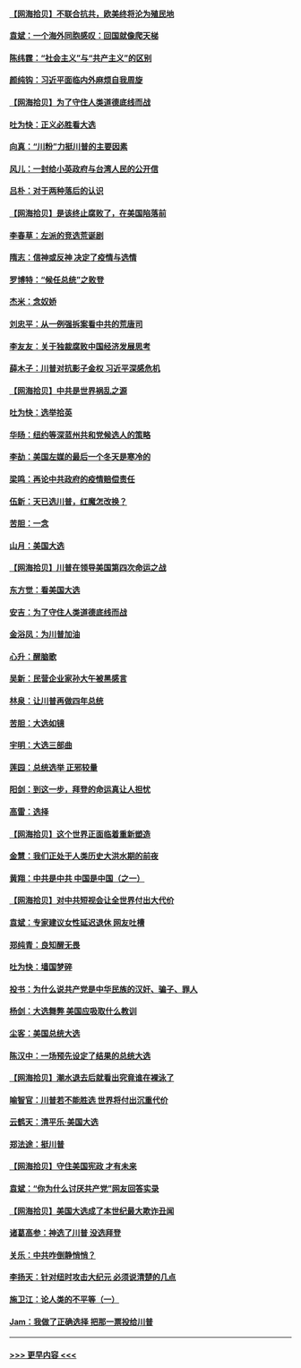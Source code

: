 #### [【网海拾贝】不联合抗共，欧美终将沦为殖民地](../pages/nsc993/n12565068.md?t=11211951) 
#### [袁斌：一个海外同胞感叹：回国就像爬天梯](../pages/nsc993/n12564986.md?t=11211951) 
#### [陈纬霆：“社会主义”与“共产主义”的区别](../pages/nsc993/n12562417.md?t=11211951) 
#### [颜纯钩：习近平面临内外麻烦自我周旋](../pages/nsc993/n12563356.md?t=11211951) 
#### [【网海拾贝】为了守住人类道德底线而战](../pages/nsc993/n12562542.md?t=11211951) 
#### [吐为快：正义必胜看大选](../pages/nsc993/n12561967.md?t=11211951) 
#### [向真：“川粉”力挺川普的主要因素](../pages/nsc993/n12560774.md?t=11211951) 
#### [风儿：一封给小英政府与台湾人民的公开信](../pages/nsc993/n12560581.md?t=11211951) 
#### [吕朴：对于两种落后的认识](../pages/nsc993/n12560492.md?t=11211951) 
#### [【网海拾贝】是该终止腐败了，在美国陷落前](../pages/nsc993/n12559936.md?t=11211951) 
#### [李春草：左派的竞选荒诞剧](../pages/nsc993/n12558380.md?t=11211951) 
#### [隋志：信神或反神 决定了疫情与选情](../pages/nsc993/n12558255.md?t=11211951) 
#### [罗博特：“候任总统”之败登](../pages/nsc993/n12558189.md?t=11211951) 
#### [杰米：念奴娇](../pages/nsc993/n12558174.md?t=11211951) 
#### [刘忠平：从一例强拆案看中共的荒唐司](../pages/nsc993/n12558036.md?t=11211951) 
#### [李友友：关于独裁腐败中国经济发展思考](../pages/nsc993/n12558004.md?t=11211951) 
#### [薛木子：川普对抗影子金权 习近平深感危机](../pages/nsc993/n12557342.md?t=11211951) 
#### [【网海拾贝】中共是世界祸乱之源](../pages/nsc993/n12555353.md?t=11211951) 
#### [吐为快：选举拾英](../pages/nsc993/n12555041.md?t=11211951) 
#### [华旸：纽约等深蓝州共和党候选人的策略](../pages/nsc993/n12554309.md?t=11211951) 
#### [李劼：美国左媒的最后一个冬天是寒冷的](../pages/nsc993/n12552947.md?t=11211951) 
#### [梁鸣：再论中共政府的疫情赔偿责任](../pages/nsc993/n12553012.md?t=11211951) 
#### [伍新：天已选川普，红魔怎改换？](../pages/nsc993/n12552970.md?t=11211951) 
#### [苦胆：一念](../pages/nsc993/n12552957.md?t=11211951) 
#### [山月：美国大选](../pages/nsc993/n12552446.md?t=11211951) 
#### [【网海拾贝】川普在领导美国第四次命运之战](../pages/nsc993/n12551973.md?t=11211951) 
#### [东方觉：看美国大选](../pages/nsc993/n12551647.md?t=11211951) 
#### [安吉：为了守住人类道德底线而战](../pages/nsc993/n12551111.md?t=11211951) 
#### [金浴凤：为川普加油](../pages/nsc993/n12551085.md?t=11211951) 
#### [心升：醒脑歌](../pages/nsc993/n12550984.md?t=11211951) 
#### [吴新：民营企业家孙大午被黑感言](../pages/nsc993/n12550656.md?t=11211951) 
#### [林泉：让川普再做四年总统](../pages/nsc993/n12550640.md?t=11211951) 
#### [苦胆：大选如镜](../pages/nsc993/n12550630.md?t=11211951) 
#### [宇明：大选三部曲](../pages/nsc993/n12550603.md?t=11211951) 
#### [莲园：总统选举 正邪较量](../pages/nsc993/n12550594.md?t=11211951) 
#### [阳剑：到这一步，拜登的命运真让人担忧](../pages/nsc993/n12549093.md?t=11211951) 
#### [高雷：选择](../pages/nsc993/n12549087.md?t=11211951) 
#### [【网海拾贝】这个世界正面临着重新塑造](../pages/nsc993/n12548326.md?t=11211951) 
#### [金慧：我们正处于人类历史大洪水期的前夜](../pages/nsc993/n12547914.md?t=11211951) 
#### [黄翔：中共是中共 中国是中国（之一）](../pages/nsc993/n12547576.md?t=11211951) 
#### [【网海拾贝】对中共短视会让全世界付出大代价](../pages/nsc993/n12546043.md?t=11211951) 
#### [袁斌：专家建议女性延迟退休 网友吐槽](../pages/nsc993/n12545424.md?t=11211951) 
#### [郑纯青：良知醒无畏](../pages/nsc993/n12545394.md?t=11211951) 
#### [吐为快：墙国梦碎](../pages/nsc993/n12545309.md?t=11211951) 
#### [投书：为什么说共产党是中华民族的汉奸、骗子、罪人](../pages/nsc993/n12545089.md?t=11211951) 
#### [杨剑：大选舞弊 美国应吸取什么教训](../pages/nsc993/n12543937.md?t=11211951) 
#### [尘客：美国总统大选](../pages/nsc993/n12543828.md?t=11211951) 
#### [陈汉中：一场预先设定了结果的总统大选](../pages/nsc993/n12543564.md?t=11211951) 
#### [【网海拾贝】潮水退去后就看出究竟谁在裸泳了](../pages/nsc993/n12543321.md?t=11211951) 
#### [喻智官：川普若不能胜选 世界将付出沉重代价](../pages/nsc993/n12541352.md?t=11211951) 
#### [云鹤天：清平乐‧美国大选](../pages/nsc993/n12540916.md?t=11211951) 
#### [郑法途：挺川普](../pages/nsc993/n12540898.md?t=11211951) 
#### [【网海拾贝】守住美国宪政 才有未来](../pages/nsc993/n12540423.md?t=11211951) 
#### [袁斌：“你为什么讨厌共产党”网友回答实录](../pages/nsc993/n12540208.md?t=11211951) 
#### [【网海拾贝】美国大选成了本世纪最大欺诈丑闻](../pages/nsc993/n12538029.md?t=11211951) 
#### [诸葛高参：神选了川普 没选拜登](../pages/nsc993/n12537664.md?t=11211951) 
#### [关乐：中共咋倒静悄悄？](../pages/nsc993/n12537615.md?t=11211951) 
#### [李扬天：针对纽时攻击大纪元 必须说清楚的几点](../pages/nsc993/n12536001.md?t=11211951) 
#### [施卫江：论人类的不平等（一）](../pages/nsc993/n12535700.md?t=11211951) 
#### [Jam：我做了正确选择 把那一票投给川普](../pages/nsc993/n12535743.md?t=11211951) 

----
#### [ >>> 更早内容 <<< ](../indexes/nsc993-earlier.md)
